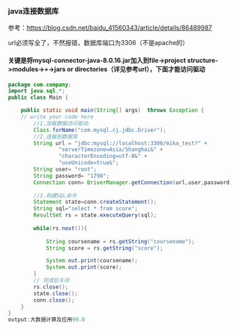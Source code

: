### java连接数据库

参考：https://blog.csdn.net/baidu_41560343/article/details/86489987

url必须写全了，不然报错，数据库端口为3306（不是apache的）

#### 关键是将mysql-connector-java-8.0.16.jar加入到file->project structure->modules->+->jars or directories（详见参考url），下面才能访问驱动

```java
package com.company;
import java.sql.*;
public class Main {

    public static void main(String[] args)  throws Exception {
	// write your code here
        //1.加载数据访问驱动
        Class.forName("com.mysql.cj.jdbc.Driver");
        //2.连接到数据库
        String url = "jdbc:mysql://localhost:3306/mika_test?" +
                "serverTimezone=Asia/Shanghai&" +
                "characterEncoding=utf-8&" +
                "useUnicode=true&";
        String user= "root";
        String password= "1798";
        Connection conn= DriverManager.getConnection(url,user,password);
        
        //3.构建SQL命令
        Statement state=conn.createStatement();
        String sql="select * from score";
        ResultSet rs = state.executeQuery(sql);
        
        while(rs.next()){
            
            String coursename = rs.getString("coursename");
            String score = rs.getString("score");

            System.out.print(coursename);
            System.out.print(score);
        }
        // 完成后关闭
        rs.close();
        state.close();
        conn.close();
    }
}
output:大数据计算及应用99.0
```

